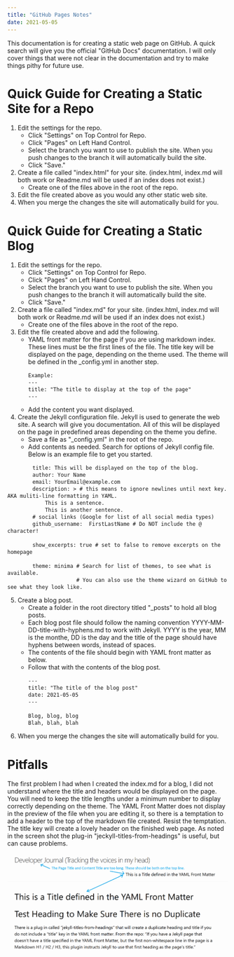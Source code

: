 ```yaml
---
title: "GitHub Pages Notes"
date: 2021-05-05
---
```


This documentation is for creating a static web page on GitHub. A quick search will give you the official "GitHub Docs" documentation. I will only cover things that were not clear in the documentation and try to make things pithy for future use.

# Quick Guide for Creating a Static Site for a Repo
1. Edit the settings for the repo.
	- Click "Settings" on Top Control for Repo.
	- Click "Pages" on Left Hand Control.
	- Select the branch you want to use to publish the site. When you push changes to the branch it will automatically build the site.
	- Click "Save." 
2. Create a file called "index.html" for your site. (index.html, index.md will both work or Readme.md will be used if an index does not exist.)
	- Create one of the files above in the root of the repo.
3. Edit the file created above as you would any other static web site.
4. When you merge the changes the site will automatically build for you.
	
# Quick Guide for Creating a Static Blog
1. Edit the settings for the repo.
	- Click "Settings" on Top Control for Repo.
	- Click "Pages" on Left Hand Control.
	- Select the branch you want to use to publish the site. When you push changes to the branch it will automatically build the site.
	- Click "Save." 
2. Create a file called "index.md" for your site. (index.html, index.md will both work or Readme.md will be used if an index does not exist.)
	- Create one of the files above in the root of the repo.
3. Edit the file created above and add the following.
	- YAML front matter for the page if you are using markdown index. These lines must be the first lines of the file. The title key will be displayed on the page, depending on the theme used. The theme will be defined in the _config.yml in another step. 
		```
		Example: 
		---
		title: "The title to display at the top of the page"
		---
		```
	- Add the content you want displayed.
4. Create the Jekyll configuration file. Jekyll is used to generate the web site. A search will give you documentation. All of this will be displayed on the page in predefined areas depending on the theme you define. 
	- Save a file as "_config.yml" in the root of the repo.
	- Add contents as needed. Search for options of Jekyll config file. Below is an example file to get you started.
```
		title: This will be displayed on the top of the blog.
		author: Your Name 
		email: YourEmail@example.com
		description: > # this means to ignore newlines until next key. AKA muliti-line formatting in YAML.
			This is a sentence.
			This is another sentence.
		# social links (Google for list of all social media types)
		github_username:  FirstLastName # Do NOT include the @ character!

		show_excerpts: true # set to false to remove excerpts on the homepage

		theme: minima # Search for list of themes, to see what is available. 
					  # You can also use the theme wizard on GitHub to see what they look like.
```
5. Create a blog post.
	- Create a folder in the root directory titled "_posts" to hold all blog posts.
	- Each blog post file should follow the naming convention YYYY-MM-DD-title-with-hyphens.md to work with Jekyll. YYYY is the year, MM is the monthe, DD is the day and the title of the page should have hyphens between words, instead of spaces.
	- The contents of the file should begin with YAML front matter as below.
	- Follow that with the contents of the blog post.
		```
		---
		title: "The title of the blog post"
		date: 2021-05-05
		---
		
		Blog, blog, blog
		Blah, blah, blah
		```
6. When you merge the changes the site will automatically build for you.

# Pitfalls
The first problem I had when I created the index.md for a blog, I did not understand where the title and headers would be displayed on the page. You will need to keep the title lengths under a minimum number to display correctly depending on the theme. The YAML Front Matter does not display in the preview of the file when you are editing it, so there is a temptation to add a header to the top of the markdown file created. Resist the temptation. The title key will create a lovely header on the finished web page. As noted in the screen shot the plug-in "jeckyll-titles-from-headings" is useful, but can cause problems.

![Example Layout of Minima Theme](2021-05-05-GitHub-Pages.png "Example of YAML Front Matter Title Display")
